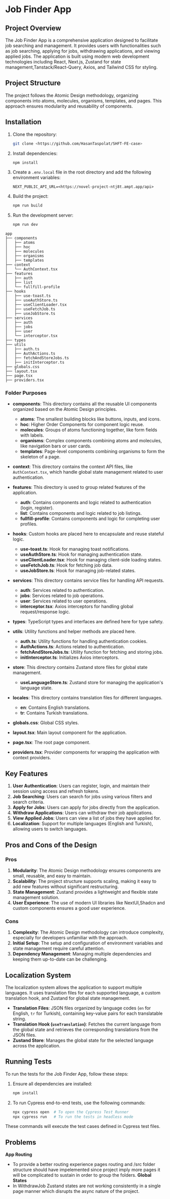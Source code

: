 # Job Finder App

## Project Overview

The Job Finder App is a comprehensive application designed to facilitate job searching and management. It provides users with functionalities such as job searching, applying for jobs, withdrawing applications, and viewing applied jobs. The application is built using modern web development technologies including React, Next.js, Zustand for state management,Tanstack/React-Query, Axios, and Tailwind CSS for styling.

## Project Structure

The project follows the Atomic Design methodology, organizing components into atoms, molecules, organisms, templates, and pages. This approach ensures modularity and reusability of components.

## Installation

1. Clone the repository:
    ```bash
    git clone <https://github.com/HasanTaspolat/SHFT-FE-case>
    ```

2. Install dependencies:
    ```bash
    npm install
    ```

3. Create a `.env.local` file in the root directory and add the following environment variables:
    ```env
    NEXT_PUBLIC_API_URL=<https://novel-project-ntj8t.ampt.app/api>
    ```

4. Build the project:
    ```bash
    npm run build
    ```

5. Run the development server:
    ```bash
    npm run dev
    ```

```
app
├── components
│   ├── atoms
│   ├── hoc
│   ├── molecules
│   ├── organisms
│   ├── templates
├── context
│   └── AuthContext.tsx
├── features
│   ├── auth
│   ├── list
│   └── fullfill-profile
├── hooks
│   ├── use-toast.ts
│   ├── useAuthStore.ts
│   ├── useClientLoader.tsx
│   ├── useFetchJob.ts
│   ├── useJobStore.ts
├── services
│   ├── auth
│   ├── jobs
│   ├── user
│   └── interceptor.tsx
├── types
├── utils
│   ├── auth.ts
│   ├── AuthActions.ts
│   ├── fetchAndStoreJobs.ts
│   ├── initInterceptor.ts
├── globals.css
├── layout.tsx
├── page.tsx
├── providers.tsx
```

### Folder Purposes

- **components**: This directory contains all the reusable UI components organized based on the Atomic Design principles.
  - **atoms**: The smallest building blocks like buttons, inputs, and icons.
  - **hoc**: Higher Order Components for component logic reuse.
  - **molecules**: Groups of atoms functioning together, like form fields with labels.
  - **organisms**: Complex components combining atoms and molecules, like navigation bars or user cards.
  - **templates**: Page-level components combining organisms to form the skeleton of a page.

- **context**: This directory contains the context API files, like `AuthContext.tsx`, which handle global state management related to user authentication.

- **features**: This directory is used to group related features of the application.
  - **auth**: Contains components and logic related to authentication (login, register).
  - **list**: Contains components and logic related to job listings.
  - **fullfill-profile**: Contains components and logic for completing user profiles.

- **hooks**: Custom hooks are placed here to encapsulate and reuse stateful logic.
  - **use-toast.ts**: Hook for managing toast notifications.
  - **useAuthStore.ts**: Hook for managing authentication state.
  - **useClientLoader.tsx**: Hook for managing client-side loading states.
  - **useFetchJob.ts**: Hook for fetching job data.
  - **useJobStore.ts**: Hook for managing job-related states.

- **services**: This directory contains service files for handling API requests.
  - **auth**: Services related to authentication.
  - **jobs**: Services related to job operations.
  - **user**: Services related to user operations.
  - **interceptor.tsx**: Axios interceptors for handling global request/response logic.

- **types**: TypeScript types and interfaces are defined here for type safety.

- **utils**: Utility functions and helper methods are placed here.
  - **auth.ts**: Utility functions for handling authentication cookies.
  - **AuthActions.ts**: Actions related to authentication.
  - **fetchAndStoreJobs.ts**: Utility function for fetching and storing jobs.
  - **initInterceptor.ts**: Initializes Axios interceptors.

- **store**: This directory contains Zustand store files for global state management.
  - **useLanguageStore.ts**: Zustand store for managing the application's language state.

- **locales**: This directory contains translation files for different languages.
  - **en**: Contains English translations.
  - **tr**: Contains Turkish translations.

- **globals.css**: Global CSS styles.

- **layout.tsx**: Main layout component for the application.

- **page.tsx**: The root page component.

- **providers.tsx**: Provider components for wrapping the application with context providers.

## Key Features

1. **User Authentication**: Users can register, login, and maintain their session using access and refresh tokens.
2. **Job Searching**: Users can search for jobs using various filters and search criteria.
3. **Apply for Jobs**: Users can apply for jobs directly from the application.
4. **Withdraw Applications**: Users can withdraw their job applications.
5. **View Applied Jobs**: Users can view a list of jobs they have applied for.
6. **Localization**: Support for multiple languages (English and Turkish), allowing users to switch languages.

## Pros and Cons of the Design

### Pros

1. **Modularity**: The Atomic Design methodology ensures components are small, reusable, and easy to maintain.
2. **Scalability**: The project structure supports scaling, making it easy to add new features without significant restructuring.
3. **State Management**: Zustand provides a lightweight and flexible state management solution.
4. **User Experience**: The use of modern UI libraries like NextUI,Shadcn and custom components ensures a good user experience.

### Cons

1. **Complexity**: The Atomic Design methodology can introduce complexity, especially for developers unfamiliar with the approach.
2. **Initial Setup**: The setup and configuration of environment variables and state management require careful attention.
3. **Dependency Management**: Managing multiple dependencies and keeping them up-to-date can be challenging.


## Localization System

The localization system allows the application to support multiple languages. It uses translation files for each supported language, a custom translation hook, and Zustand for global state management.

- **Translation Files**: JSON files organized by language codes (`en` for English, `tr` for Turkish), containing key-value pairs for each translatable string.
- **Translation Hook (`useTranslation`)**: Fetches the current language from the global state and retrieves the corresponding translations from the JSON files.
- **Zustand Store**: Manages the global state for the selected language across the application.


## Running Tests

To run the tests for the Job Finder App, follow these steps:

1. Ensure all dependencies are installed:
    ```bash
    npm install
    ```

2. To run Cypress end-to-end tests, use the following commands:
    ```bash
    npx cypress open  # To open the Cypress Test Runner
    npx cypress run   # To run the tests in headless mode
    ```

These commands will execute the test cases defined in Cypress test files.

## Problems
**App Routing**
  - To provide a better routing experience pages routing and /src folder structure should have impelemented
  since project imply more pages it will be complicated to sustain in order to group the folders.
**Global States**
  - In WithdrawJob Zustand states are not working consistently in a single page manner which disrupts the async nature of the project.